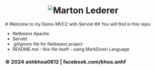 <h1 align="center">
  <img src="https://i.pinimg.com/736x/1f/b9/11/1fb911d783417b498f7703398ca35f10.jpg" alt="Marton Lederer" />
</h1>
# Welcome to my Demo MVC2 with Servlet
## You will find in this repo:

* Netbeans Apache
* Servlet
* .gitignore file for Netbeans project
* README.md - this file itseft - using MarkDown Language

### © 2024 anhkhoa0812 | facebook.com/khoa.anhf
